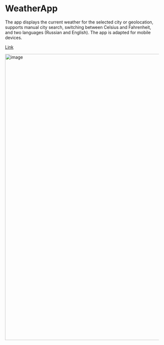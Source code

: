 <h1>WeatherApp</h1>
<p>The app displays the current weather for the selected city or geolocation, supports manual city search, switching between Celsius and Fahrenheit, and two languages (Russian and English). The app is adapted for mobile devices.</p>

<a href="https://kobak777.github.io/WeatherApp/">Link</a>

<img width="1920" height="937" alt="image" src="https://github.com/user-attachments/assets/16206e83-8be1-486d-b61e-64bb688af575" />
